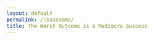 ```yaml
---
layout: default
permalink: /:basename/
title: The Worst Outcome is a Mediocre Success
---
```


<meta http-equiv="Refresh" content="0; url=https://pivotal.substack.com/p/the-worst-outcome-is-a-mediocre-success" />